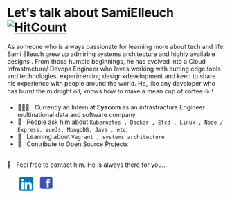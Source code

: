 # Let's talk about SamiElleuch [![HitCount](http://hits.dwyl.com/Samielleuch/Samielleuch.svg)](http://hits.dwyl.com/Samielleuch/Samielleuch)

As someone who is always passionate for learning more about tech and life. Sami Elleuch grew up admiring systems architecture and highly available designs . From those humble beginnings, he has evolved into a Cloud Infrastracture/ Devops Engineer who loves working with cutting edge tools and technologies, experimenting design×development and keen to share his experience with people around the world. He, like any developer who has burnt the midnight oil, knows how to make a mean cup of coffee ☕️ ! 

  * 👨🏻‍💻 &nbsp; Currently an Intern at **Eyacom** as an infrastracture Engineer  multinational data and software company.
  * 💬 &nbsp; People ask him about `Kubernetes , Docker , Etcd , Linux , Node / Express, VueJs, MongoDB, Java , etc`.
  * 📖 &nbsp; Learning about `Vagrant , systems architecture`
  * 🤝 &nbsp; Contribute to Open Source Projects

<br />
📩 &nbsp; Feel free to contact him. He is always there for you...

&nbsp; &nbsp; &nbsp; &nbsp;[![LinkedIn](https://raw.githubusercontent.com/Samielleuch/Samielleuch/master/linkedin-icon.png)](https://www.linkedin.comin/sami-elleuch/) &nbsp;&nbsp;[![Facebook](https://raw.githubusercontent.com/Samielleuch/Samielleuch/master/facebook-icon.png)](https://web.facebook.comsami.elleuch.2/)
